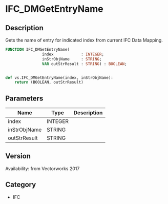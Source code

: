 # IFC_DMGetEntryName

## Description
Gets the name of entry for indicated index from current IFC Data Mapping.

```pascal
FUNCTION IFC_DMGetEntryName(
				index            : INTEGER;
				inStrObjName     : STRING;
				VAR outStrResult : STRING) : BOOLEAN;
```

```python

def vs.IFC_DMGetEntryName(index, inStrObjName):
    return (BOOLEAN, outStrResult)
```

## Parameters
|Name|Type|Description|
|---|---|---|
|index|INTEGER||
|inStrObjName|STRING||
|outStrResult|STRING||

## Version
Availability: from Vectorworks 2017
## Category
* IFC

